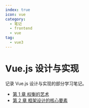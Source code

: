 ```yaml
---
index: true
icon: vue
category:
  - 笔记
  - frontend
  - vue
tag:
  - vue3
---
```


# Vue.js 设计与实现

记录 Vue.js 设计与实现的部分学习笔记。

- [第 1 章 权衡的艺术](./chapter01.md)
- [第 2 章 框架设计的核心要素](./chapter02.md)
